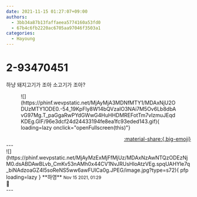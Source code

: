 ```yaml
---
date: 2021-11-15 01:27:07+09:00
authors:
  - 3bb34a87b13faffaeea5774160a53fd0
  - 67b4c6fb2220ac6705aa97046f3503a1
categories:
  - Hayoung
---
```


# 2-93470451

<div class="post-container" markdown="1">
<div class="content-container md-sidebar__scrollwrap" markdown="1">

하냥 돼지고기가 조아 소고기가 조아?
<figure markdown="1">
![](https://phinf.wevpstatic.net/MjAyMjA3MDNfMTY1/MDAxNjU2ODUzMTY1ODE0.-54_19KpFly8W14bQVzaIO3NAi7M5Ov6Lb8dbAvG97Mg.T_paGgaRwPYdGWwG4HuHHDMREFotTm7vIzmuJEqdKDEg.GIF/96e3dcf24d24433194fe8ea1fc93eded143.gif){ loading=lazy onclick="openFullscreen(this)"}
</figure>


</div>
</div>

<div style="text-align: right;" markdown="1">
<a href="https://weverse.io/fromis9/fanpost/2-93470451" style="text-align: right;">:material-share:{.big-emoji}</a>
</div>
---

<div class="comments-container md-sidebar__scrollwrap" markdown="1">
<div class="comment" markdown="1">
<div class='id-container' markdown="1">
![](https://phinf.wevpstatic.net/MjAyMzExMjFfMjUz/MDAxNzAwNTQzODEzNjM0.dsABDAwBLvb_CmKv53nAMh0x44CV1NvJRUsHloAtzVEg.spqUAHYle7q_biNAdzoaGZ4l5soReNS5ww6awFUlCa0g.JPEG/image.jpg?type=s72){ pfp loading=lazy }
**<span class="artist">하영</span>** <small>Nov 15 2021, 01:29</small><br>
</div>
<div class='comment-body' markdown="1">
🐷
</div>
</div>
</div>
---
